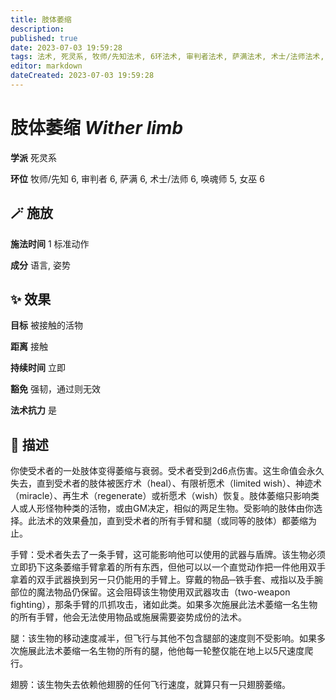 ```yaml
---
title: 肢体萎缩
description: 
published: true
date: 2023-07-03 19:59:28
tags: 法术, 死灵系, 牧师/先知法术, 6环法术, 审判者法术, 萨满法术, 术士/法师法术, 唤魂师法术, 5环法术, 女巫法术
editor: markdown
dateCreated: 2023-07-03 19:59:28
---
```


# **肢体萎缩** *Wither limb*

**学派** 死灵系 

**环位** 牧师/先知 6, 审判者 6, 萨满 6, 术士/法师 6, 唤魂师 5, 女巫 6

## 🪄 施放

**施法时间** 1 标准动作

**成分** 语言, 姿势

## ✨ 效果 

**目标** 被接触的活物 

**距离** 接触  

**持续时间** 立即 

**豁免** 强韧，通过则无效

**法术抗力** 是

## 📖 描述

你使受术者的一处肢体变得萎缩与衰弱。受术者受到2d6点伤害。这生命值会永久失去，直到受术者的肢体被医疗术（heal）、有限祈愿术（limited wish）、神迹术（miracle）、再生术（regenerate）或祈愿术（wish）恢复。肢体萎缩只影响类人或人形怪物种类的活物，或由GM决定，相似的两足生物。受影响的肢体由你选择。此法术的效果叠加，直到受术者的所有手臂和腿（或同等的肢体）都萎缩为止。

手臂：受术者失去了一条手臂，这可能影响他可以使用的武器与盾牌。该生物必须立即扔下这条萎缩手臂拿着的所有东西，但他可以以一个直觉动作把一件他用双手拿着的双手武器换到另一只仍能用的手臂上。穿戴的物品─铁手套、戒指以及手腕部位的魔法物品仍保留。这会阻碍该生物使用双武器攻击（two-weapon fighting），那条手臂的爪抓攻击，诸如此类。如果多次施展此法术萎缩一名生物的所有手臂，他会无法使用物品或施展需要姿势成份的法术。

腿：该生物的移动速度减半，但飞行与其他不包含腿部的速度则不受影响。如果多次施展此法术萎缩一名生物的所有的腿，他他每一轮整仅能在地上以5尺速度爬行。

翅膀：该生物失去依赖他翅膀的任何飞行速度，就算只有一只翅膀萎缩。
    